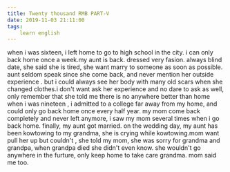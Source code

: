 ```yaml
---
title: Twenty thousand RMB PART-V
date: 2019-11-03 21:11:00
tags:
    learn english
---
```

when i was sixteen, i left home to go to high school in the city. i can only back home once a week.my aunt is back. dressed very fasion. always blind date, she said she is tired, she want marry to someone as soon as possible. aunt seldom speak since she come back, and never mention her outside experience . but i could always see her body with many old scars when she changed clothes.i don't want ask her experience and no dare to ask as well, only remember that she told me there is no anywhere better than home 	when i was nineteen , i admitted to a college far away from my home, and could only go back home once every half year. my mom come back completely and never left anymore, i saw my mom several times when i go back home. finally, my aunt got married. on the wedding day, my aunt has been kowtowing to my grandma, she is crying while kowtowing.mom want pull her up but couldn't , she told my mom, she was sorry for grandma and grandpa, when grandpa died she didn't even know. she wouldn't go anywhere in the furture, only keep home to take care grandma. mom said me too.